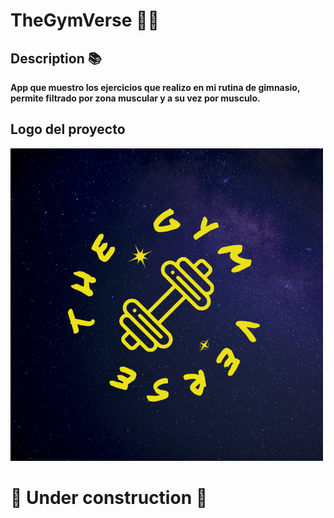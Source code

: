 # TheGymVerse 💪🏼
## Description 📚
**App que muestro los ejercicios que realizo en mi rutina de gimnasio, permite filtrado por zona muscular y a su vez por musculo.**

## Logo del proyecto
![Logo del proyecto](/src/assets/img/meta-bg.png)

# 🚧 Under construction 🚧
